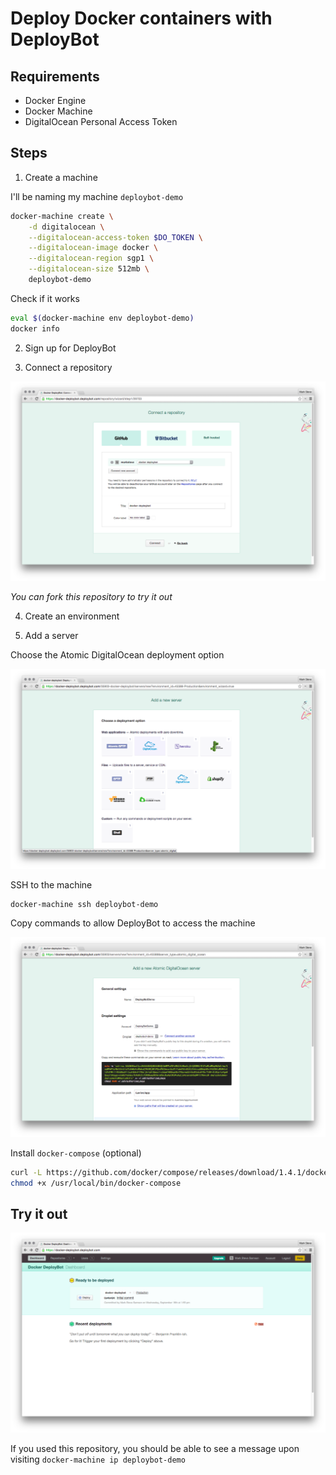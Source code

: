 # Deploy Docker containers with DeployBot

## Requirements

- Docker Engine
- Docker Machine
- DigitalOcean Personal Access Token

## Steps

1. Create a machine

  I'll be naming my machine `deploybot-demo`

  ```bash
  docker-machine create \
      -d digitalocean \
      --digitalocean-access-token $DO_TOKEN \
      --digitalocean-image docker \
      --digitalocean-region sgp1 \
      --digitalocean-size 512mb \
      deploybot-demo
  ```

  Check if it works

  ```bash
  eval $(docker-machine env deploybot-demo)
  docker info
  ```

2. Sign up for DeployBot

3. Connect a repository

  ![Connect a repository](step-3.png)

  _You can fork this repository to try it out_

4. Create an environment

5. Add a server

  Choose the Atomic DigitalOcean deployment option

  ![Deployment options](step-5a.png)

  SSH to the machine

  ```bash
  docker-machine ssh deploybot-demo
  ```

  Copy commands to allow DeployBot to access the machine

  ![Atomic DigitalOcean server](step-5b.png)

  Install `docker-compose` (optional)

  ```bash
  curl -L https://github.com/docker/compose/releases/download/1.4.1/docker-compose-`uname -s`-`uname -m` > /usr/local/bin/docker-compose
  chmod +x /usr/local/bin/docker-compose
  ```

## Try it out

![Ready to deploy](ready.png)

If you used this repository, you should be able to see a message
upon visiting `docker-machine ip deploybot-demo`

